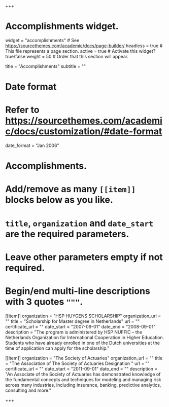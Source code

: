+++
# Accomplishments widget.
widget = "accomplishments"  # See https://sourcethemes.com/academic/docs/page-builder/
headless = true  # This file represents a page section.
active = true  # Activate this widget? true/false
weight = 50  # Order that this section will appear.

title = "Accomplish&shy;ments"
subtitle = ""

# Date format
#   Refer to https://sourcethemes.com/academic/docs/customization/#date-format
date_format = "Jan 2006"

# Accomplishments.
#   Add/remove as many `[[item]]` blocks below as you like.
#   `title`, `organization` and `date_start` are the required parameters.
#   Leave other parameters empty if not required.
#   Begin/end multi-line descriptions with 3 quotes `"""`.

[[item]]
  organization = "HSP HUYGENS SCHOLARSHIP"
  organization_url = ""
  title = "Scholarship for Master degree in Netherlands"
  url = ""
  certificate_url = ""
  date_start = "2007-09-01"
  date_end = "2008-09-01"
  description = "The program is administered by HSP NUFFIC – the Netherlands Organization for International Cooperation in Higher Education. Students who have already enrolled in one of the Dutch universities at the time of application can apply for the scholarship."

[[item]]
  organization = "The Society of Actuaries"
  organization_url = ""
  title = "The Association of The Society of Actuaries Designation "
  url = ""
  certificate_url = ""
  date_start = "2011-09-01"
  date_end = ""
  description = "An Associate of the Society of Actuaries has demonstrated knowledge of the fundamental concepts and techniques for modeling and managing risk across many industries, including insurance, banking, predictive analytics, consulting and more."


+++

